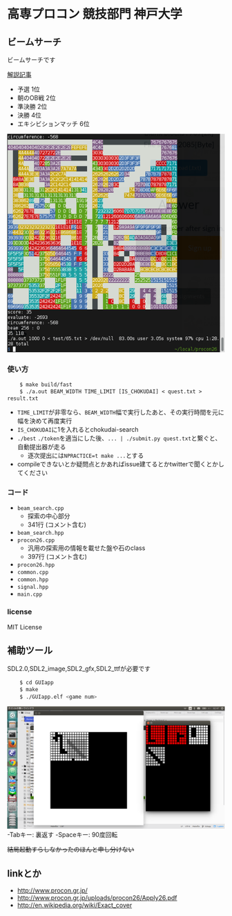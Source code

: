 # 高専プロコン 競技部門 神戸大学

## ビームサーチ

ビームサーチです

[解説記事](https://kimiyuki.net/blog/2015/10/13/procon26-program/)

-   予選 1位
-   朝のOB戦 2位
-   準決勝 2位
-   決勝 4位
-   エキシビションマッチ 6位

![](ss.png)

### 使い方

```
    $ make build/fast
    $ ./a.out BEAM_WIDTH TIME_LIMIT [IS_CHOKUDAI] < quest.txt > result.txt
```

-   `TIME_LIMIT`が非零なら、`BEAM_WIDTH`幅で実行したあと、その実行時間を元に幅を決めて再度実行
-   `IS_CHOKUDAI`に1を入れるとchokudai-search
-   `./best` `./token`を適当にした後、`... | ./submit.py quest.txt`と繋ぐと、自動提出器が走る
    -   逐次提出には`NPRACTICE=t make ...`とする
-   compileできないとか疑問点とかあればissue建てるとかtwitterで聞くとかしてください

### コード

-   `beam_search.cpp`
    -   探索の中心部分
    -   341行 (コメント含む)
-   `beam_search.hpp`
-   `procon26.cpp`
    -   汎用の探索用の情報を載せた盤や石のclass
    -   397行 (コメント含む)
-   `procon26.hpp`
-   `common.cpp`
-   `common.hpp`
-   `signal.hpp`
-   `main.cpp`

### license

MIT License

## 補助ツール

SDL2.0,SDL2_image,SDL2_gfx,SDL2_ttfが必要です

``` sh
    $ cd GUIapp
    $ make
    $ ./GUIapp.elf <game num>
```
![画面](GUIapp/doc/img/image1.png "画面")
-Tabキー: 裏返す
-Spaceキー: 90度回転


<del> 結局起動すらしなかったのほんと申し分けない </del>

## linkとか

-   <http://www.procon.gr.jp/>
-   <http://www.procon.gr.jp/uploads/procon26/Apply26.pdf>
-   <http://en.wikipedia.org/wiki/Exact_cover>
